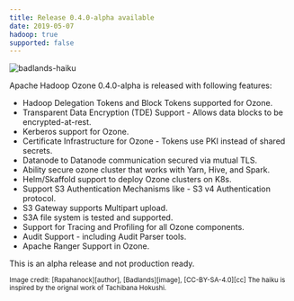 ```yaml
---
title: Release 0.4.0-alpha available
date: 2019-05-07
hadoop: true
supported: false
---
```

<!---
  Licensed under the Apache License, Version 2.0 (the "License");
  you may not use this file except in compliance with the License.
  You may obtain a copy of the License at

   http://www.apache.org/licenses/LICENSE-2.0

  Unless required by applicable law or agreed to in writing, software
  distributed under the License is distributed on an "AS IS" BASIS,
  WITHOUT WARRANTIES OR CONDITIONS OF ANY KIND, either express or implied.
  See the License for the specific language governing permissions and
  limitations under the License. See accompanying LICENSE file.
-->

![badlands-haiku](releases/0.4.0.png)

Apache Hadoop Ozone 0.4.0-alpha is released with following features:

 * Hadoop Delegation Tokens and Block Tokens supported for Ozone.
 * Transparent Data Encryption (TDE) Support - Allows data blocks to be encrypted-at-rest.
 * Kerberos support for Ozone.
 * Certificate Infrastructure for Ozone  - Tokens use PKI instead of shared secrets.
 * Datanode to Datanode communication secured via mutual TLS.
 * Ability secure ozone cluster that works with Yarn, Hive, and Spark.
 * Helm/Skaffold support to deploy Ozone clusters on K8s.
 * Support S3 Authentication Mechanisms like - S3 v4 Authentication protocol.
 * S3 Gateway supports Multipart upload.
 * S3A file system is tested and supported.
 * Support for Tracing and Profiling for all Ozone components.
 * Audit Support - including Audit Parser tools.
 * Apache Ranger Support in Ozone.


This is an alpha release and not production ready.

<small>
Image credit: [Rapahanock][author], [Badlands][image], [CC-BY-SA-4.0][cc]
The haiku is inspired by the orignal work of Tachibana Hokushi.
</small>

[author]: https://commons.wikimedia.org/wiki/User:Rapahanock
[image]: https://commons.wikimedia.org/wiki/File:Storm_Over_The_Badlands_in_South_Dakota,_USA.jpg
[cc]: https://creativecommons.org/licenses/by-sa/4.0/ 
[HDDS-4]: https://issues.apache.org/jira/browse/HDDS-4
[HDDS-434]: https://issues.apache.org/jira/browse/HDDS-434
[HDDS-393]: https://issues.apache.org/jira/browse/HDDS-393
